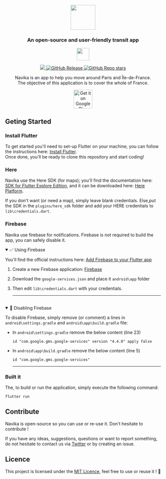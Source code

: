 <p align="center">
  <img height="80" src="https://github.com/MaisClement/Navika_App/blob/master/assets/img/logo/logo.png?raw=true">
</p>
<h3 align="center">
    An open-source and user-friendly transit app
</h3>

<p align="center">
    <a href="https://www.buymeacoffee.com/navika">
        <img height="40" src="https://img.buymeacoffee.com/button-api/?text=Buy me a coffee&emoji=☕&slug=navika&button_colour=FFDD00&font_colour=000000&font_family=Cookie&outline_colour=000000&coffee_colour=ffffff" />
    </a>
</p>

<p align="center">
    <a href="https://en.wikipedia.org/wiki/MIT_License">
        <img src="https://img.shields.io/badge/Licence-MIT-blue?style=flat-square" />
    </a>
    <a href="https://github.com/MaisClement/Navika_App/releases/latest">
        <img alt="GitHub Release" src="https://img.shields.io/github/v/release/MaisClement/Navika_App?style=flat-square&color=gre">
    </a>
    <a href="https://github.com/MaisClement/Navika_App/stargazers">
        <img alt="GitHub Repo stars" src="https://img.shields.io/github/stars/MaisClement/Navika_App?style=flat-square&color=orange">
    </a>
</p>

<p align="center">
    Navika is an app to help you move around Paris and Île-de-France. 
    <br/>
    The objective of this application is to cover the whole of France.
</p>

<p align="center">
    <a href='https://play.google.com/store/apps/details?id=com.lowa.navika_r&pcampaignid=pcampaignidMKT-Other-global-all-co-prtnr-py-PartBadge-Mar2515-1'><img height="60" alt='Get it on Google Play' src='https://play.google.com/intl/en_us/badges/static/images/badges/en_badge_web_generic.png'/></a>
</p>

## Geting Started
### Install Flutter

To get started you'll need to set-up Flutter on your machine, you can follow the instructions here: [Install Flutter](https://docs.flutter.dev/get-started/install). \
Once done, you'll be ready to clone this repository and start coding!

### Here

Navika use the Here SDK (for maps); you'll find the documentation here: [SDK for Flutter Explore Edition](https://www.here.com/docs/bundle/sdk-for-flutter-explore-developer-guide/page/README.html), and it can be downloaded here: [Here Platform](https://platform.here.com/portal/sdk).

If you don't want (or need a map), simply leave blank credentials. Else,put the SDK in the `plugins/here_sdk` folder and add your HERE credentials to `lib\credentials.dart`.


### Firebase

Navika use firebase for notifications. Firebase is not required to build the app, you can safely disable it.

<details open>
<summary>✅ Using Firebase</summary>

You'll find the official instructions here: [Add Firebase to your Flutter app](https://firebase.google.com/docs/flutter/setup?hl=fr&authuser=0&platform=ios)

1. Create a new Firebase application: [Firebase](https://console.firebase.google.com/project)
2. Download the `google-services.json` and place it `android\app` folder
3. Then edit `lib\credentials.dart` with your credentials.
    
    ---
</details>
<br />

<details open>
<summary>🚫 Disabling Firebase</summary>

To disable Firebase, simply remove (or comment) a lines in `android\settings.gradle` and `android\app\build.gradle` file:

- In `android\settings.gradle` remove the below content (line 23) 
    ```
    id "com.google.gms.google-services" version "4.4.0" apply false
    ```

- In `android\app\build.gradle` remove the below content (line 5) 
    ```
    id "com.google.gms.google-services"
    ```

    ---
</details>


### Built it

The, to build or run the application, simply execute the following command:
```
flutter run
```

## Contribute

Navika is open-source so you can use or re-use it. Don't hesitate to contribute !

If you have any ideas, suggestions, questions or want to report something, do not hesitate to contact us via [Twitter](https://twitter.com/navika_app) or by creating an issue.

## Licence

This project is licensed under the [MIT Licence](https://en.wikipedia.org/wiki/MIT_License), feel free to use or reuse it ! 💖